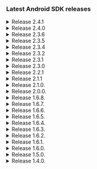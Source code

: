 ### Latest Android SDK releases
<details><summary>Release 2.4.1</summary>
<ul>
	<li>Added encryption for photos in internal storage</li>
	<li>Moved Probity collector into SDK, removing the external depency on it</li>
	<li>Camera/webrtc fixes and improvements</li>
	<li>Various small fixes and improvements</li>
</ul>
</details>
<details><summary>Release 2.4.0</summary>
<ul>
	<li>Increased minSdkVersion to 21</li>
	<li>Added video mandatory flag</li>
	<li>Increased socket write timeout when uploading</li>
	<li>Added Arabic support</li>
	<li>Other camera/webrtc fixes and improvements</li>
</ul>
</details>
<details><summary>Release 2.3.6</summary>
<ul>
	<li>Added new languages: Georgian, Hindi, Malay, Ukranian</li>
	<li>Fixed multiple copy issues</li>
</ul>
</details>
<details><summary>Release 2.3.5</summary>
<ul>
	<li>Fixed WebRtc client issues</li>
	<li>Fixed OnePlus 6T focusing issue</li>
	<li>Added option to enable verbose webrtc logging</li>
	<li>Other camera/webrtc fixes and improvements</li>
	<li>Language fixes for cancel dialog and instructions screen</li>
</ul>
</details>
<details><summary>Release 2.3.4</summary>
<ul>
	<li>Country list is now translated</li>
	<li>Fixed a lot of camera issues on various devices</li>
	<li>Fixed "Internet connection lost" popping up after verification flow was completed</li>
	<li>Fixed country selection screen being partially translated</li>
	<li>Updated translation</li>
</ul>
</details>
<details><summary>Release 2.3.2</summary>
<ul>
	<li>Critical hot fix for 2.3.1</li>
</ul>
</details>
<details><summary>Release 2.3.1</summary>
<ul>
	<li>Removed setting custom color schema and background image</li>
	<li>Add proguard rule to keep WebRTC classes and methods (Fixes #6)</li>
	<li>Added scroll view to document selection screen to fix UI issue in phones with small form factor</li>
	<li>Bugfixes</li>
</ul>
</details>
<details><summary>Release 2.3.0</summary>
<ul>
	<li>Added support for Inflow Feedback</li>
	<li>Added permission for foreground service</li>
	<li>Fixed camera issues with Pixel phones</li>
	<li>Bundled proguard rules with the SDK</li>
	<li>Fixed aspect ratio issue for legacy flow</li>
	<li>Added logging for WebRTC errors</li>
</ul>
</details>
<details><summary>Release 2.2.1</summary>
<ul>
	<li>Added support for preselected country and document (Fixes #3)</li>
</ul>
</details>
<details><summary>Release 2.1.1</summary>
<ul>
	<li>WebRTC production ready</li>
	<li>Match camera and image preview scaling (camera preview was zoomed in)</li>
	<li>Focus camera on screen touch</li>
	<li>Fix video rotation in Backoffice</li>
	<li>Event tracking for business funnel</li>
	<li>Implemented in-house crash reporting</li>
	<li>Improved performance while taking snapshots</li>
	<li>Always take and upload 2 pictures per step</li>
	<li>Added Czech and Lithuanian language support</li>
</ul>
</details>
<details><summary>Release 2.1.0.</summary>
<ul>
	<li>WebRTC beta support with a fallback</li>
	<li>Event tracking for business funnel</li>
	<li>Implemented crash reporting</li>
	<li>Improved performance while taking snapshots</li>
</ul>
</details>
<details><summary>Release 2.0.0.</summary>
<ul>
	<li>New design</l>
	<li>Integration changes</li>
        <li>Reduced library size</li>
	<li>Optimizations</li>
</ul>
</details>
<details><summary>Release 1.6.8.</summary>
    <ul>
    	<li>Fixed camera issue with older Android versions</li>
    </ul>
</details>
<details><summary>Release 1.6.7.</summary>
    <ul>
    	<li>Fixed English langauge resource</li>
    	<li>Added gradle publish script</li>
    </ul>
</details>
<details><summary>Release 1.6.6.</summary>
    <ul>
    	<li>Added Italian, Dutch and French languages</li>
    </ul>
</details>
<details><summary>Release 1.6.5.</summary>
	<ul>
		<li>Removed Firebase dependency requirement</li>
		<li>Removed Twilio dependency requirement</li>
		<li>Removed Eventbus dependecy requirement</li>
	</ul>
</details>
<details><summary>Release 1.6.4.</summary>
	<ul>
		<li>Added missing translations</li>
	</ul>
</details>
<details><summary>Release 1.6.3.</summary>
	<ul>
		<li>Fixed indefinite upload bug</li>
		<li>Updated language resources</li>
		<li>New versioning management</li>
		<li>Upgraded gradle version</li>
		<li>Upgraded dependecy versions</li>
	</ul>
</details>
<details><summary>Release 1.6.2.</summary>
	<ul>
		<li>Fixed language persistence issue</li>
	</ul>
</details>
<details><summary>Release 1.6.1.</summary>
	<ul>
		<li>Further improved Latvian language resources</li>
	</ul>
</details>
<details><summary>Release 1.6.0.</summary>
	<ul>
		<li>New language selection</li>
		<li>New color schema</li>
		<li>Improved face detection</li>
		<li>Improved Latvian language resources</li>
		<li>Refactoring and general bug fixes</li>
	</ul>
</details>
<details><summary>Release 1.5.0.</summary>
	<ul>
		<li>New library wide toolbar with cancelation and language selection options</li>
		<li>Changed text values and removed unused resources</li>
		<li>Design improvements</li>
		<li>Refactoring and general bug fixes</li>
	</ul>
</details>
<details><summary>Release 1.4.0.</summary>
	<ul>
		<li>Implemented new Error screens for:</li>
		<ul>
			<li>Network error</li>
			<li>System error</li>
			<li>Uploading error</li>
			<li>Session expired error</li>
		</ul>
		<li>Fixed and improved Samsung phones camera issues</li>
		<li>Improved logging</li>
		<li>General bug fixes</li>
	</ul>
</details>
